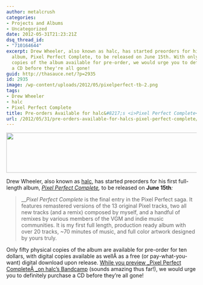 ```yaml
---
author: metalcrush
categories:
- Projects and Albums
- Uncategorized
date: 2012-05-31T21:23:21Z
dsq_thread_id:
- "710164644"
excerpt: Drew Wheeler, also known as halc, has started preorders for his first full-length
  album, Pixel Perfect Complete, to be released on June 15th. With only fifty physical
  copies of the album available for pre-order, we would urge you to definitely purchase
  a CD before they're all gone!
guid: http://thasauce.net/?p=2935
id: 2935
image: /wp-content/uploads/2012/05/pixelperfect-tb-2.png
tags:
- Drew Wheeler
- halc
- Pixel Perfect Complete
title: Pre-orders Available for halc&#8217;s <i>Pixel Perfect Complete</i>
url: /2012/05/31/pre-orders-available-for-halcs-pixel-perfect-complete/
---
```


<center>
  <a href="http://thasauce.net/wp-content/uploads/2012/05/pixelperfect-banner-2.png"><img class="aligncenter size-full wp-image-2939" title="pixelperfect-banner 2" src="http://thasauce.net/wp-content/uploads/2012/05/pixelperfect-banner-2.png" alt="" width="575" height="106" srcset="http://thasauce.net/wp-content/uploads/2012/05/pixelperfect-banner-2.png 575w, http://thasauce.net/wp-content/uploads/2012/05/pixelperfect-banner-2-300x55.png 300w, http://thasauce.net/wp-content/uploads/2012/05/pixelperfect-banner-2-75x13.png 75w" sizes="(max-width: 575px) 100vw, 575px" /></a>
</center>


  
Drew Wheeler, also known as [halc](http://halc.bandcamp.com/), has started preorders for his first full-length album, _[Pixel Perfect Complete](http://halc.bandcamp.com/album/pixel-perfect-complete),_ to be released on **June 15th**_:_

> ___Pixel Perfect Complete_ is the final entry in the Pixel Perfect saga. It features remastered versions of the 13 original Pixel tracks, two all new tracks (and a remix) composed by myself, and a handful of remixes by various members of the VGM and indie music communities. It is my first full length, production ready album with over 20 tracks, ~70 minutes of music, and full color artwork designed by yours truly.

Only fifty physical copies of the album are available for pre-order for ten dollars, with digital copies available as wellÂ as a free (or pay-what-you-want) digital download upon release. [While you preview _Pixel Perfect CompleteÂ _on halc&#8217;s Bandcamp](http://halc.bandcamp.com/album/pixel-perfect-complete) (sounds amazing thus far!), we would urge you to definitely purchase a CD before they&#8217;re all gone!